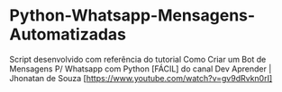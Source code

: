 # Python-Whatsapp-Mensagens-Automatizadas
Script desenvolvido com referência do tutorial Como Criar um Bot de Mensagens P/ Whatsapp com Python [FÁCIL] do canal Dev Aprender | Jhonatan de Souza
[https://www.youtube.com/watch?v=gv9dRvkn0rI]
